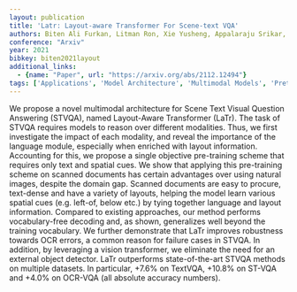 ```yaml
---
layout: publication
title: 'Latr: Layout-aware Transformer For Scene-text VQA'
authors: Biten Ali Furkan, Litman Ron, Xie Yusheng, Appalaraju Srikar, Manmatha R.
conference: "Arxiv"
year: 2021
bibkey: biten2021layout
additional_links:
  - {name: "Paper", url: "https://arxiv.org/abs/2112.12494"}
tags: ['Applications', 'Model Architecture', 'Multimodal Models', 'Pretraining Methods', 'RAG', 'Security', 'Training Techniques', 'Transformer']
---
```

We propose a novel multimodal architecture for Scene Text Visual Question Answering (STVQA), named Layout-Aware Transformer (LaTr). The task of STVQA requires models to reason over different modalities. Thus, we first investigate the impact of each modality, and reveal the importance of the language module, especially when enriched with layout information. Accounting for this, we propose a single objective pre-training scheme that requires only text and spatial cues. We show that applying this pre-training scheme on scanned documents has certain advantages over using natural images, despite the domain gap. Scanned documents are easy to procure, text-dense and have a variety of layouts, helping the model learn various spatial cues (e.g. left-of, below etc.) by tying together language and layout information. Compared to existing approaches, our method performs vocabulary-free decoding and, as shown, generalizes well beyond the training vocabulary. We further demonstrate that LaTr improves robustness towards OCR errors, a common reason for failure cases in STVQA. In addition, by leveraging a vision transformer, we eliminate the need for an external object detector. LaTr outperforms state-of-the-art STVQA methods on multiple datasets. In particular, +7.6&#37; on TextVQA, +10.8&#37; on ST-VQA and +4.0&#37; on OCR-VQA (all absolute accuracy numbers).
